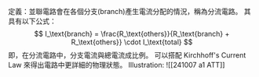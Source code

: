 定義：並聯電路會在各個分支(branch)產生電流分配的情況，稱為分流電路。
其具有以下公式：
$$
I_\text{branch} = \frac{R_\text{others}}{R_\text{branch} + R_\text{others}} \cdot I_\text{total}
$$
即，在分流電路中，分支電流與總電流成比例。
可以搭配 Kirchhoff's Current Law 來得出電路中更詳細的物理狀態。
Illustration:
![[241007 a1 ATT]]